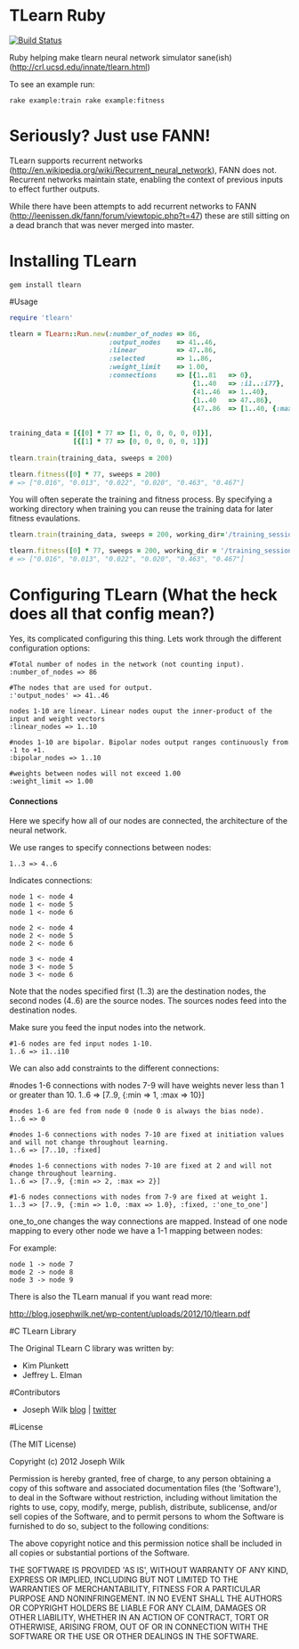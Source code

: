 # TLearn Ruby

[![Build Status](https://secure.travis-ci.org/josephwilk/tlearn-rb.png)](http://travis-ci.org/josephwilk/tlearn-rb)

Ruby helping make tlearn neural network simulator sane(ish) (http://crl.ucsd.edu/innate/tlearn.html)

To see an example run:

`rake example:train
rake example:fitness`

# Seriously? Just use FANN!

TLearn supports recurrent networks (http://en.wikipedia.org/wiki/Recurrent_neural_network), FANN does not. Recurrent networks maintain state, enabling the context of previous inputs to effect further outputs. 

While there have been attempts to add recurrent networks to FANN (http://leenissen.dk/fann/forum/viewtopic.php?t=47) these are still sitting on a dead branch that was never merged into master.

# Installing TLearn

`gem install tlearn`

#Usage


```ruby
require 'tlearn'

tlearn = TLearn::Run.new(:number_of_nodes => 86,
                         :output_nodes    => 41..46,
                         :linear          => 47..86,
						 :selected        => 1..86,
                         :weight_limit    => 1.00,
                         :connections     => [{1..81   => 0},
                                              {1..40   => :i1..:i77},
                                              {41..46  => 1..40},
                                              {1..40   => 47..86},
                                              {47..86  => [1..40, {:max => 1.0, :min => 1.0}, :fixed, :one_to_one]}])
                 
  
training_data = [{[0] * 77 => [1, 0, 0, 0, 0, 0]}],
                [{[1] * 77 => [0, 0, 0, 0, 0, 1]}]
  
tlearn.train(training_data, sweeps = 200)

tlearn.fitness([0] * 77, sweeps = 200)
# => ["0.016", "0.013", "0.022", "0.020", "0.463", "0.467"]
```

You will often seperate the training and fitness process. By specifying a working directory when training you can reuse the training data for later
fitness evaulations.

```ruby
tlearn.train(training_data, sweeps = 200, working_dir='/training_session/')
```

```ruby
tlearn.fitness([0] * 77, sweeps = 200, working_dir = '/training_session/')
# => ["0.016", "0.013", "0.022", "0.020", "0.463", "0.467"]
```

Configuring TLearn (What the heck does all that config mean?)
=========

Yes, its complicated configuring this thing. Lets work through the different configuration options:

    #Total number of nodes in the network (not counting input).
    :number_of_nodes => 86

    #The nodes that are used for output.
    :'output_nodes' => 41..46

    nodes 1-10 are linear. Linear nodes ouput the inner-product of the input and weight vectors
    :linear_nodes => 1..10

    #nodes 1-10 are bipolar. Bipolar nodes output ranges continuously from -1 to +1.
    :bipolar_nodes => 1..10

    #weights between nodes will not exceed 1.00
    :weight_limit => 1.00

<h4>Connections</h4>
Here we specify how all of our nodes are connected, the architecture of the neural network. 

We use ranges to specify connections between nodes:

    1..3 => 4..6

Indicates connections:

    node 1 <- node 4 
    node 1 <- node 5
    node 1 <- node 6

    node 2 <- node 4
    node 2 <- node 5
    node 2 <- node 6

    node 3 <- node 4
    node 3 <- node 5
    node 3 <- node 6

Note that the nodes specified first (1..3) are the destination nodes, the second nodes (4..6) are the source nodes. The sources nodes feed into the destination nodes.

<p>Make sure you feed the input nodes into the network.</p>

    #1-6 nodes are fed input nodes 1-10.
    1..6 => i1..i10

<p>We can also add constraints to the different connections:</p>
    #nodes 1-6 connections with nodes 7-9 will have weights never less than 1 or greater than 10.
    1..6 => [7..9, {:min => 1, :max => 10}]

    #nodes 1-6 are fed from node 0 (node 0 is always the bias node).
    1..6 => 0

    #nodes 1-6 connections with nodes 7-10 are fixed at initiation values and will not change throughout learning.
    1..6 => [7..10, :fixed]

    #nodes 1-6 connections with nodes 7-10 are fixed at 2 and will not change throughout learning.
    1..6 => [7..9, {:min => 2, :max => 2}]

    #1-6 nodes connections with nodes from 7-9 are fixed at weight 1. 
    1..3 => [7..9, {:min => 1.0, :max => 1.0}, :fixed, :'one_to_one']

one_to_one changes the way connections are mapped. Instead of one node mapping to every other node we have a 1-1 mapping between nodes:

For example:

    node 1 -> node 7
    mode 2 -> node 8
    node 3 -> node 9

There is also the TLearn manual if you want read more:

http://blog.josephwilk.net/wp-content/uploads/2012/10/tlearn.pdf


#C TLearn Library

The Original TLearn C library was written by:
* Kim Plunkett
* Jeffrey L. Elman

#Contributors


* Joseph Wilk [blog](http://blog.josephwilk.net) | [twitter](http://twitter.com/josephwilk)

#License

(The MIT License)

Copyright (c) 2012 Joseph Wilk

Permission is hereby granted, free of charge, to any person obtaining
a copy of this software and associated documentation files (the
'Software'), to deal in the Software without restriction, including
without limitation the rights to use, copy, modify, merge, publish,
distribute, sublicense, and/or sell copies of the Software, and to
permit persons to whom the Software is furnished to do so, subject to
the following conditions:

The above copyright notice and this permission notice shall be
included in all copies or substantial portions of the Software.

THE SOFTWARE IS PROVIDED 'AS IS', WITHOUT WARRANTY OF ANY KIND,
EXPRESS OR IMPLIED, INCLUDING BUT NOT LIMITED TO THE WARRANTIES OF
MERCHANTABILITY, FITNESS FOR A PARTICULAR PURPOSE AND NONINFRINGEMENT.
IN NO EVENT SHALL THE AUTHORS OR COPYRIGHT HOLDERS BE LIABLE FOR ANY
CLAIM, DAMAGES OR OTHER LIABILITY, WHETHER IN AN ACTION OF CONTRACT,
TORT OR OTHERWISE, ARISING FROM, OUT OF OR IN CONNECTION WITH THE
SOFTWARE OR THE USE OR OTHER DEALINGS IN THE SOFTWARE.